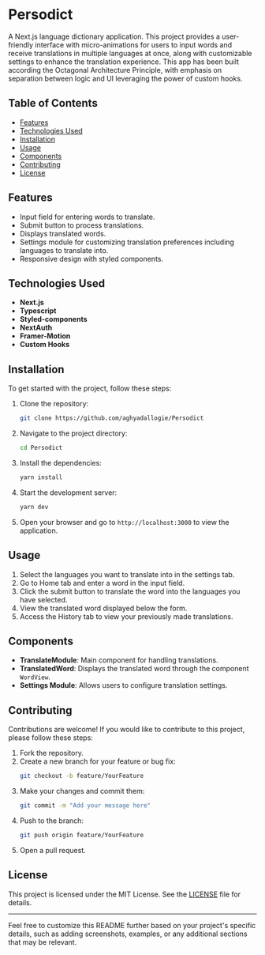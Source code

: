 # Persodict

A Next.js language dictionary application. This project provides a user-friendly interface with micro-animations for users to input words and receive translations in multiple languages at once, along with customizable settings to enhance the translation experience. This app has been built according the Octagonal Architecture Principle, with emphasis on separation between logic and UI leveraging the power of custom hooks.

## Table of Contents

- [Features](#features)
- [Technologies Used](#technologies-used)
- [Installation](#installation)
- [Usage](#usage)
- [Components](#components)
- [Contributing](#contributing)
- [License](#license)

## Features

- Input field for entering words to translate.
- Submit button to process translations.
- Displays translated words.
- Settings module for customizing translation preferences including languages to translate into.
- Responsive design with styled components.

## Technologies Used

- **Next.js**
- **Typescript**
- **Styled-components**
- **NextAuth**
- **Framer-Motion**
- **Custom Hooks**

## Installation

To get started with the project, follow these steps:

1. Clone the repository:
   ```bash
   git clone https://github.com/aghyadallogie/Persodict
   ```

2. Navigate to the project directory:
   ```bash
   cd Persodict
   ```

3. Install the dependencies:
   ```bash
   yarn install
   ```

4. Start the development server:
   ```bash
   yarn dev
   ```

5. Open your browser and go to `http://localhost:3000` to view the application.

## Usage

1. Select the languages you want to translate into in the settings tab.
2. Go to Home tab and enter a word in the input field.
3. Click the submit button to translate the word into the languages you have selected.
3. View the translated word displayed below the form.
4. Access the History tab to view your previously made translations.

## Components

- **TranslateModule**: Main component for handling translations.
- **TranslatedWord**: Displays the translated word through the component `WordView`.
- **Settings Module**: Allows users to configure translation settings.


## Contributing

Contributions are welcome! If you would like to contribute to this project, please follow these steps:

1. Fork the repository.
2. Create a new branch for your feature or bug fix:
   ```bash
   git checkout -b feature/YourFeature
   ```
3. Make your changes and commit them:
   ```bash
   git commit -m "Add your message here"
   ```
4. Push to the branch:
   ```bash
   git push origin feature/YourFeature
   ```
5. Open a pull request.

## License

This project is licensed under the MIT License. See the [LICENSE](LICENSE) file for details.

---

Feel free to customize this README further based on your project's specific details, such as adding screenshots, examples, or any additional sections that may be relevant.
